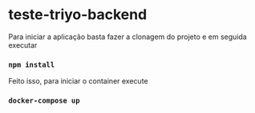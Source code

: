 # teste-triyo-backend

Para iniciar a aplicação basta fazer a clonagem do projeto e em seguida executar

### `npm install`

Feito isso, para iniciar o container execute

### `docker-compose up`

